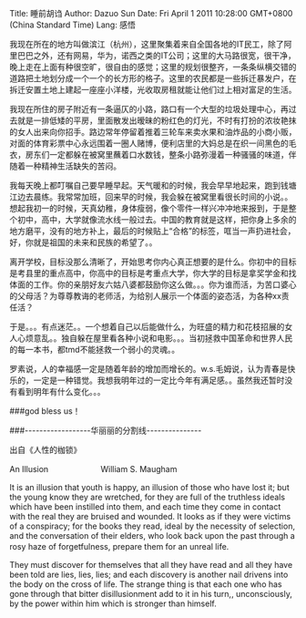 Title: 睡前胡诌
Author: Dazuo Sun
Date: Fri April 1 2011 10:28:00 GMT+0800 (China Standard Time)
Lang: 感悟
   
   我现在所在的地方叫做滨江（杭州），这里聚集着来自全国各地的IT民工，除了阿里巴巴之外，还有网易，华为，诺西之类的IT公司；这里的大马路很宽，很干净，晚上走在上面有种很空旷，很自由的感觉；这里的规划很整齐，一条条纵横交错的道路把土地划分成一个一个的长方形的格子。这里的农民都是一些拆迁暴发户，在拆迁安置土地上建起一座座小洋楼，光收取房租就能让他们过上相对富足的生活。

   我现在所住的房子附近有一条逼仄的小路，路口有一个大型的垃圾处理中心，再过去就是一排低矮的平房，里面散发出暧昧的粉红色的灯光，不时有打扮的浓妆艳抹的女人出来向你招手。路边常年停留着推着三轮车来卖水果和油炸品的小商小贩，对面的体育彩票中心永远围着一圈人赌博，便利店里的大妈总是在织一间黑色的毛衣，房东们一定都躲在被窝里蘸着口水数钱，整条小路弥漫着一种骚骚的味道，伴随着一种精神生活缺失的苦闷。

   我每天晚上都叮嘱自己要早睡早起。天气暖和的时候，我会早早地起来，跑到钱塘江边去晨练。我常常加班，回来早的时候，我会躲在被窝里看很长时间的小说。。想起我初一的时候，天真幼稚，身体瘦弱，像个零件一样兴冲冲地来报到，于是整个初中，高中，大学就像流水线一般过去。中国的教育就是这样，把你身上多余的地方磨平，没有的地方补上，最后的时候贴上“合格”的标签，哐当一声扔进社会，好，你就是祖国的未来和民族的希望了。。

   离开学校，目标没那么清晰了，开始思考你内心真正想要的是什么。你初中的目标是考县里的重点高中，你高中的目标是考重点大学，你大学的目标是拿奖学金和找体面的工作。你的亲朋好友六姑八婆都鼓励你这么做。。。你为谁而活，为苦口婆心的父母活？为尊尊教诲的老师活，为给别人展示一个体面的姿态活，为各种xx责任活？

   于是。。。有点迷茫。。一个想着自己以后能做什么，为旺盛的精力和花枝招展的女人心烦意乱。。独自躲在屋里看各种小说和电影。。。当初拯救中国革命和世界人民的每一本书，都tmd不能拯救一个弱小的灵魂。。

   罗素说，人的幸福感一定是随着年龄的增加而增长的。w.s.毛姆说，认为青春是快乐的，一定是一种错觉。我想我明年过的一定比今年有满足感。。虽然我还暂时没有看到明年有什么变化。。。

###god bless us！

###------------------华丽丽的分割线---------------

出自《人性的枷锁》

An Illusion 
　　　　　　 
William S. Maugham

It is an illusion that youth is happy, an illusion of those who have lost it; but the young know they are wretched, for they are full of the truthless ideals which have been instilled into them, and each time they come in contact with the real they are bruised and wounded. It looks as if they were victims of a conspiracy; for the books they read, ideal by the necessity of selection, and the conversation of their elders, who look back upon the past through a rosy haze of forgetfulness, prepare them for an unreal life. 　　　　　 

They must discover for themselves that all they have read and all they have been told are lies, lies, lies; and each discovery is another nail drivens into the body on the cross of life. The strange thing is that each one who has gone through that bitter disillusionment add to it in his turn,, unconsciously, by the power within him which is stronger than himself.



